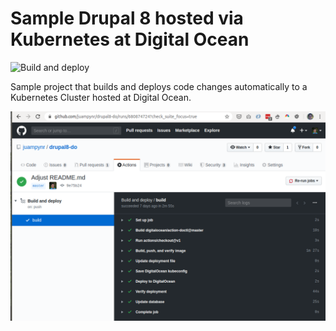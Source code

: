 # Sample Drupal 8 hosted via Kubernetes at Digital Ocean

![Build and deploy](https://github.com/juampynr/drupal8-do/workflows/Build%20and%20deploy/badge.svg)

Sample project that builds and deploys code changes automatically to a Kubernetes Cluster
hosted at Digital Ocean.

![Sample run](docs/images/build-and-deploy.png)

